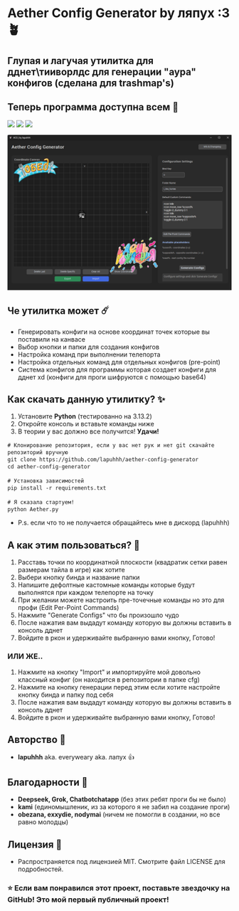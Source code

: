 # Aether Config Generator by ляпух :3 🪴
## Глупая и лагучая утилитка для дднет\тииворлдс для генерации "аура" конфигов (сделана для trashmap's)
## Теперь программа доступна всем 🎉

<img src="https://img.shields.io/badge/Python-3.8%252B-blue.svg" /> <img src="https://img.shields.io/badge/GUI-CustomTkinter-green.svg" /> <img src="https://img.shields.io/badge/License-MIT-yellow.svg" />

<p align="center">
  <img src="images/menu.png" alt="Aether Config Generator Interface" width="800"/>
</p>

## Че утилитка может ☄️
* Генерировать конфиги на основе координат точек которые вы поставили на канвасе
* Выбор кнопки и папки для создания конфигов
* Настройка команд при выполнении телепорта
* Настройка отдельных команд для отдельных конфигов (pre-point)
* Система конфигов для программы которая создает конфиги для дднет xd (конфиги для проги шифруются с помощью base64)

## Как скачать данную утилитку? ✨
1. Установите **Python** (тестированно на 3.13.2)
2. Откройте консоль и вставьте команды ниже
3. В теории у вас должно все получится! **Удачи!**
```
# Клонирование репозитория, если у вас нет рук и нет git скачайте репозиторий вручную
git clone https://github.com/lapuhhh/aether-config-generator
cd aether-config-generator

# Установка зависимостей
pip install -r requirements.txt

# Я сказала стартуем!
python Aether.py
```
* P.s. если что то не получается обращайтесь мне в дискорд (lapuhhh)

## А как этим пользоваться? 📰
1. Расставь точки по координатной плоскости (квадратик сетки равен размерам тайла в игре) как хотите
2. Выбери кнопку бинда и название папки
3. Напишите дефолтные кастомные команды которые будут выполнятся при каждом телепорте на точку
4. При желании можете настроить пре-точечные команды но это для профи (Edit Per-Point Commands)
5. Нажмите "Generate Configs" что бы произошло чудо
6. После нажатия вам выдадут команду которую вы должны вставить в консоль дднет
7. Войдите в ркон и удерживайте выбранную вами кнопку, Готово!
### ИЛИ ЖЕ..
1. Нажмите на кнопку "Import" и импортируйте мой довольно классный конфиг (он находится в репозитории в папке cfg)
2. Нажмите на кнопку генерации перед этим если хотите настройте кнопку бинда и папку под себя
6. После нажатия вам выдадут команду которую вы должны вставить в консоль дднет
7. Войдите в ркон и удерживайте выбранную вами кнопку, Готово!

## Авторство 🍂
* **lapuhhh** aka. everyweary aka. лапух 👍 

## Благодарности 🙏
* **Deepseek, Grok, Chatbotchatapp** (без этих ребят проги бы не было)
* **kami** (единомышленик, из за которого я не забил на создание проги)
* **obezana, exxydie, nodymai** (ничем не помогли в создании, но все равно молодцы)

## Лицензия 📜
* Распространяется под лицензией MIT. Смотрите файл LICENSE для подробностей.

### ⭐ Если вам понравился этот проект, поставьте звездочку на GitHub! Это мой первый публичный проект!
